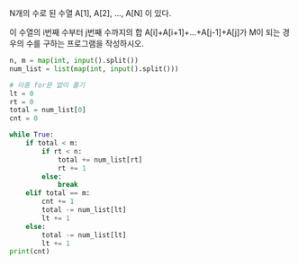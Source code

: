 N개의 수로 된 수열 A[1], A[2], ..., A[N] 이 있다. 

이 수열의 i번째 수부터 j번째 수까지의 합 A[i]+A[i+1]+...+A[j-1]+A[j]가 M이 되는 경우의 수를 구하는 프로그램을 작성하시오.

```python
n, m = map(int, input().split())
num_list = list(map(int, input().split()))

# 이중 for문 없이 풀기
lt = 0
rt = 0
total = num_list[0]
cnt = 0

while True:
    if total < m:
        if rt < n:
            total += num_list[rt]
            rt += 1
        else:
            break
    elif total == m:
        cnt += 1
        total -= num_list[lt]
        lt += 1
    else:
        total -= num_list[lt]
        lt += 1
print(cnt)

```